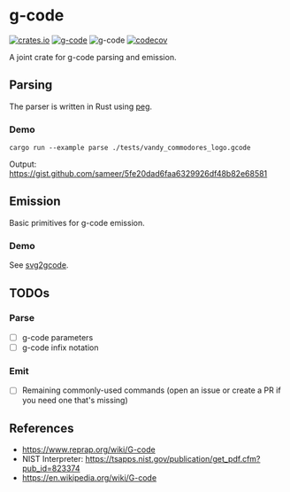# g-code

[![crates.io](https://img.shields.io/crates/v/g-code.svg)](https://crates.io/crates/g-code) [![g-code](https://docs.rs/g-code/badge.svg)](https://docs.rs/g-code) ![g-code](https://github.com/sameer/g-code/workflows/g-code/badge.svg) [![codecov](https://codecov.io/gh/sameer/g-code/branch/main/graph/badge.svg?token=BXZQBMCAMI)](https://codecov.io/gh/sameer/g-code)

A joint crate for g-code parsing and emission.

## Parsing

The parser is written in Rust using [peg](https://github.com/kevinmehall/rust-peg).

### Demo

```
cargo run --example parse ./tests/vandy_commodores_logo.gcode
```

Output: https://gist.github.com/sameer/5fe20dad6faa6329926df48b82e68581


## Emission

Basic primitives for g-code emission.

### Demo

See [svg2gcode](https://github.com/sameer/svg2gcode).

## TODOs

### Parse
* [ ] g-code parameters 
* [ ] g-code infix notation

### Emit
* [ ] Remaining commonly-used commands (open an issue or create a PR if you need one that's missing)

## References

* https://www.reprap.org/wiki/G-code
* NIST Interpreter: https://tsapps.nist.gov/publication/get_pdf.cfm?pub_id=823374
* https://en.wikipedia.org/wiki/G-code
